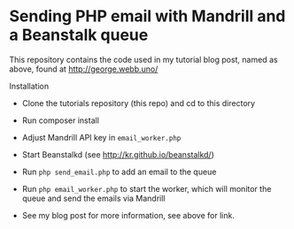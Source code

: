 Sending PHP email with Mandrill and a Beanstalk queue
===============================================

This repository contains the code used in my tutorial blog post, named as above, found at http://george.webb.uno/

Installation

* Clone the tutorials repository (this repo) and cd to this directory

* Run composer install

* Adjust Mandrill API key in `email_worker.php`

* Start Beanstalkd (see http://kr.github.io/beanstalkd/)

* Run `php send_email.php` to add an email to the queue

* Run `php email_worker.php` to start the worker, which will monitor the queue and send the emails via Mandrill

* See my blog post for more information, see above for link.
